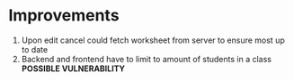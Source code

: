 # Improvements

1. Upon edit cancel could fetch worksheet from server to ensure most up to date
2. Backend and frontend have to limit to amount of students in a class **POSSIBLE VULNERABILITY**

